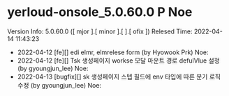 # yerloud-onsole_5.0.60.0 P Noe

Version Info: 5.0.60.0 ([ mjor ].[ minor ].[  ].[ ofix ])
Relesed Time: 2022-04-14 11:43:23

- 2022-04-12 [fe][] edi elmr, elmrelese form (by Hyowook Prk) 
    Noe: 
- 2022-04-12 [fe][] Tsk 생성페이지 workse 모달 마운트 경로 defulVlue 설정 (by gyoungjun_lee) 
    Noe: 
- 2022-04-13 [bugfix][] sk 생성페이지 스텝 필드에 env 타입에 따른 분기 로직 수정 (by gyoungjun_lee) 
    Noe: 
